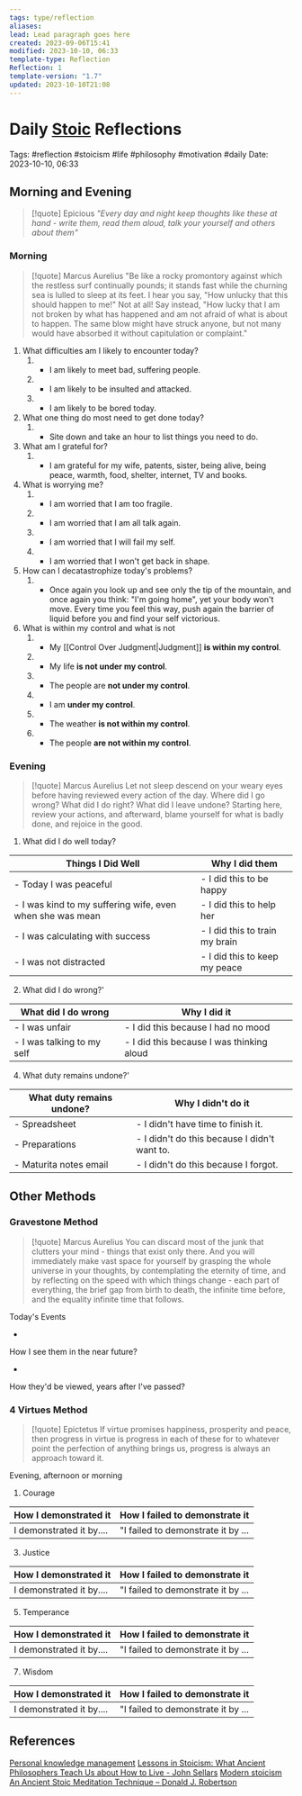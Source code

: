 ```yaml
---
tags: type/reflection
aliases: 
lead: Lead paragraph goes here
created: 2023-09-06T15:41
modified: 2023-10-10, 06:33
template-type: Reflection
Reflection: 1
template-version: "1.7"
updated: 2023-10-10T21:08
---
```



# Daily [Stoic](../SLIP-BOX/Stoicism.md) Reflections

Tags:  #reflection #stoicism #life #philosophy #motivation #daily 
Date: 2023-10-10, 06:33

## Morning and Evening

> [!quote] Epicious 
> _"Every day and night keep thoughts like these at hand - write them, read them aloud, talk your yourself and others about them"_

### Morning

> [!quote] Marcus Aurelius
> "Be like a rocky promontory against which the restless surf continually pounds; it stands fast while the churning sea is lulled to sleep at its feet. I hear you say, "How unlucky that this should happen to me!" Not at all! Say instead, "How lucky that I am not broken by what has happened and am not afraid of what is about to happen. The same blow might have struck anyone, but not many would have absorbed it without capitulation or complaint."

1. What difficulties am I likely to encounter today?
	1. -  I am likely to meet bad, suffering people.
	2. - I am likely to be insulted and attacked.
	3. - I am likely to be bored today.
2. What one thing do most need to get done today?
	1. - Site down and take an hour to list things you need to do.
3. What am I grateful for?
	1. - I am grateful for my wife, patents, sister, being alive, being peace, warmth, food, shelter, internet, TV and books.
4. What is worrying me?
	1. - I am worried that I am too fragile.
	2. - I am worried that I am all talk again.
	3. - I am worried that I will fail my self.
	4. - I am worried that I won't get back in shape.
5. How can I decatastrophize today's problems?
	1. - Once again you look up and see only the tip of the mountain, and once again you think: "I'm going home", yet your body won't move. Every time you feel this way, push again the barrier of liquid before you and find your self victorious. 
6. What is within my control and what is not
	1. - My [[Control Over Judgment|Judgment]] **is within my control**.
	2. - My life **is not under my control**.
	3. - The people are **not under my control**.
	4. - I am **under my control**.
	5. - The weather **is not within my control**.
	6. - The people **are not within my control**.

### Evening

> [!quote] Marcus Aurelius
> Let not sleep descend on your weary eyes before having reviewed every action of the day. Where did I go wrong? What did I do right? What did I leave undone? Starting here, review your actions, and afterward, blame yourself for what is badly done, and rejoice in the good.

1. What did I do well today?

| Things I Did Well | Why I did them |
| ------------------- | ---------------- |
| - Today I was peaceful | - I did this to be happy |
| - I was kind to my suffering wife, even when she was mean | - I did this to help her |
| - I was calculating with success | - I did this to train my brain  |
| - I was not distracted |  - I did this to keep my peace| 

2. What did I do wrong?' 

| What did I do wrong | Why I did it |
| ------------------- | ---------------- |
| - I was unfair | - I did this because I had no mood |
| - I was talking to my self | - I did this because I was thinking aloud |

4. What duty remains undone?'

| What duty remains undone? | Why I didn't do it |
| ------------------- | ---------------- |
| - Spreadsheet | - I didn't have time to finish it. |
| - Preparations  | - I didn't do this because I didn't want to. |
| - Maturita notes email | - I didn't do this because I forgot. | 

## Other Methods

### Gravestone Method

> [!quote] Marcus Aurelius
> You can discard most of the junk that clutters your mind - things that exist only there. And you will immediately make vast space for yourself by grasping the whole universe in your thoughts, by contemplating the eternity of time, and by reflecting on the speed with which things change - each part of everything, the brief gap from birth to death, the infinite time before, and the equality infinite time that follows. 

Today's Events 

-

How I see them in the near future? 

-

How they'd be viewed, years after I've passed?

### 4 Virtues Method

> [!quote] Epictetus 
> If virtue promises happiness, prosperity and peace, then progress in virtue is progress in each of these for to whatever point the perfection of anything brings us, progress is always an approach toward it.

Evening, afternoon or morning

1. Courage 

| How I demonstrated it  | How I failed to demonstrate it |
| ------------------- | ---------------- |
| I demonstrated it by....                 | "I failed to demonstrate it by ...              |

3. Justice

| How I demonstrated it  | How I failed to demonstrate it |
| ------------------- | ---------------- |
| I demonstrated it by....                 | "I failed to demonstrate it by ...             

5. Temperance

| How I demonstrated it  | How I failed to demonstrate it |
| ------------------- | ---------------- |
| I demonstrated it by....                 | "I failed to demonstrate it by ...             

7. Wisdom

| How I demonstrated it  | How I failed to demonstrate it |
| ------------------- | ---------------- |
| I demonstrated it by....                 | "I failed to demonstrate it by ...             

## References

[Personal knowledge management](Personal%20knowledge%20management.md)
[Lessons in Stoicism: What Ancient Philosophers Teach Us about How to Live - John Sellars](https://books.google.cz/books/about/Lessons_in_Stoicism.html?id=ky84zQEACAAJ&redir_esc=y)
[Modern stoicism](https://modernstoicism.com/)
[An Ancient Stoic Meditation Technique – Donald J. Robertson](https://donaldrobertson.name/2017/03/22/an-ancient-stoic-meditation-technique/)


